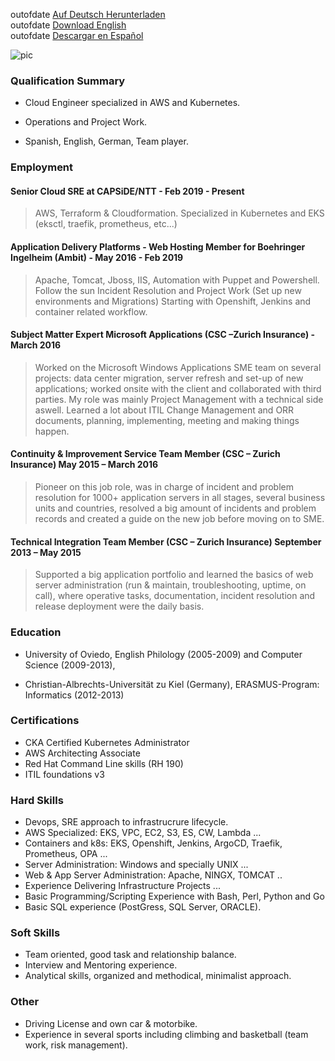 outofdate [Auf Deutsch Herunterladen](https://drive.google.com/open?id=0B1kbXXDWKhzjTmdhRk95cm0wY00)  
outofdate [Download English](https://drive.google.com/open?id=0B1kbXXDWKhzjbjdRWGc0WXpQZm8)  
outofdate [Descargar en Español](https://drive.google.com/open?id=0B1kbXXDWKhzjdGtsendrcTd2WUE) 
  
![pic](https://avatars.githubusercontent.com/u/22340666?s=400&u=8d99f75b2882c0db7d1351fbb0a2385c6693708f&v=4)

### Qualification Summary

*   Cloud Engineer specialized in AWS and Kubernetes. 

*   Operations and Project Work. 

*   Spanish, English, German, Team player.

### Employment

#### Senior Cloud SRE at CAPSiDE/NTT - Feb 2019 - Present

> AWS, Terraform & Cloudformation. Specialized in Kubernetes and EKS (eksctl, traefik, prometheus, etc...)

#### Application Delivery Platforms - Web Hosting Member for Boehringer Ingelheim (Ambit) - May 2016 - Feb 2019

> Apache, Tomcat, Jboss, IIS, Automation with Puppet and Powershell. Follow the sun Incident Resolution and Project Work (Set up new environments and Migrations) Starting with Openshift, Jenkins and container related workflow.

#### Subject Matter Expert Microsoft Applications (CSC –Zurich Insurance) - March 2016

> Worked on the Microsoft Windows Applications SME team on several projects: data center migration, server refresh and set-up of new applications; worked onsite with the client and collaborated with third parties. My role was mainly Project Management with a technical side aswell. Learned a lot about ITIL Change Management and ORR documents, planning, implementing, meeting and making things happen.

#### Continuity & Improvement Service Team Member (CSC – Zurich Insurance) May 2015 – March 2016

> Pioneer on this job role, was in charge of incident and problem resolution for 1000+ application servers in all stages, several business units and countries, resolved a big amount of incidents and problem records and created a guide on the new job before moving on to SME.

#### Technical Integration Team Member (CSC – Zurich Insurance) September 2013 – May 2015

> Supported a big application portfolio and learned the basics of web server administration (run & maintain, troubleshooting, uptime, on call), where operative tasks, documentation, incident resolution and release deployment were the daily basis.

### Education

*   University of Oviedo, English Philology (2005-2009) and Computer Science (2009-2013),

*   Christian-Albrechts-Universität zu Kiel (Germany), ERASMUS-Program: Informatics (2012-2013)

### Certifications

*   CKA Certified Kubernetes Administrator
*   AWS Architecting Associate 
*   Red Hat Command Line skills (RH 190)
*   ITIL foundations v3

### Hard Skills

*   Devops, SRE approach to infrastrucrure lifecycle. 
*   AWS Specialized: EKS, VPC, EC2, S3, ES, CW, Lambda ...
*   Containers and k8s: EKS, Openshift, Jenkins, ArgoCD, Traefik, Prometheus, OPA ...
*   Server Administration: Windows and specially UNIX ...
*   Web & App Server Administration: Apache, NINGX, TOMCAT ..
*   Experience Delivering Infrastructure Projects ...
*   Basic Programming/Scripting Experience with Bash, Perl, Python and Go
*   Basic SQL experience (PostGress, SQL Server, ORACLE).

### Soft Skills

*   Team oriented, good task and relationship balance.
*   Interview and Mentoring experience. 
*   Analytical skills, organized and methodical, minimalist approach.

### Other

*   Driving License and own car & motorbike.
*   Experience in several sports including climbing and basketball (team work, risk management).
